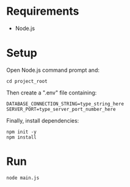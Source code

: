 # Requirements
- Node.js

# Setup
Open Node.js command prompt and:
```
cd project_root
```
Then create a ".env" file containing:
```
DATABASE_CONNECTION_STRING=type_string_here
SERVER_PORT=type_server_port_number_here
```
Finally, install dependencies:
```
npm init -y
npm install
```

# Run
```
node main.js
```
